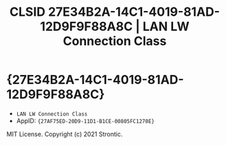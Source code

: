 ﻿---
title: "CLSID 27E34B2A-14C1-4019-81AD-12D9F9F88A8C | LAN LW Connection Class"
excerpt: What is COM-Object CLSID 27E34B2A-14C1-4019-81AD-12D9F9F88A8C?
---

# {27E34B2A-14C1-4019-81AD-12D9F9F88A8C}

* `LAN LW Connection Class`
* AppID: `{27AF75ED-20D9-11D1-B1CE-00805FC1270E}`

MIT License. Copyright (c) 2021 Strontic.


